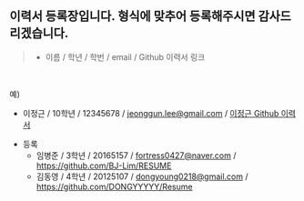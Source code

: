 ## 이력서 등록장입니다. 형식에 맞추어 등록해주시면 감사드리겠습니다.

>  - 이름 / 학년 / 학번 / email / Github 이력서 링크
<br>

예)

  - 이정근 / 10학년 / 12345678 / jeonggun.lee@gmail.com / [이정근 Github 이력서](https://github.com/jeonggunlee/jeonggunlee.github.io)
  
* 등록
  - 임병준 / 3학년 / 20165157 / fortress0427@naver.com / https://github.com/BJ-Lim/RESUME
  - 김동영 / 4학년 / 20125107 / dongyoung0218@gmail.com / https://github.com/DONGYYYYY/Resume
